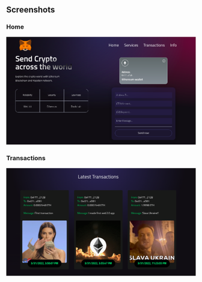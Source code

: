 
## Screenshots

### Home
![home](./screenshots/home_page.png)

### Transactions
![transactions](./screenshots/transactions.png)

